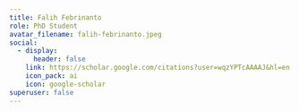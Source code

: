 ```yaml
---
title: Falih Febrinanto
role: PhD Student
avatar_filename: falih-febrinanto.jpeg
social:
  - display:
      header: false
    link: https://scholar.google.com/citations?user=wqzYPTcAAAAJ&hl=en
    icon_pack: ai
    icon: google-scholar
superuser: false
---
```

